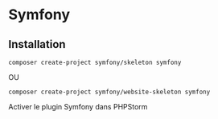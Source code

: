 # Symfony

## Installation

```shell
composer create-project symfony/skeleton symfony
```

OU

```shell
composer create-project symfony/website-skeleton symfony
```

Activer le plugin Symfony dans PHPStorm